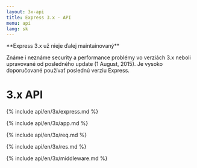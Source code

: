 ```yaml
---
layout: 3x-api
title: Express 3.x - API
menu: api
lang: sk
---
```

<div id="api-doc" markdown="1">

  <div class="doc-box doc-warn" markdown="1">
  **Express 3.x už nieje ďalej maintainovaný**

  Známe i neznáme security a performance problémy vo verziách 3.x neboli upravované od posledného update (1 August, 2015). Je vysoko doporučované používať poslednú verziu Express.
  </div>

  <h1>3.x API</h1>

  <a id='express' class='h2'></a>
  {% include api/en/3x/express.md %}

  <a id='application' class='h2'></a>
  {% include api/en/3x/app.md %}

  <a id='request' class='h2'></a>
  {% include api/en/3x/req.md %}

  <a id='response' class='h2'></a>
  {% include api/en/3x/res.md %}

  <a id='middleware' class='h2'></a>
  {% include api/en/3x/middleware.md %}

</div>
